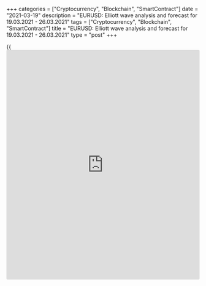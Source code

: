 +++
categories = ["Cryptocurrency", "Blockchain", "SmartContract"]
date = "2021-03-19"
description = "EURUSD: Elliott wave analysis and forecast for 19.03.2021 - 26.03.2021"
tags = ["Cryptocurrency", "Blockchain", "SmartContract"]
title = "EURUSD: Elliott wave analysis and forecast for 19.03.2021 - 26.03.2021"
type = "post"
+++

{{<iframe id="large-banner" src="https://www.bounty.group/#slide=15.0" width="100%" height="600" scrolling="no" style="border: 0px solid rgb(216, 221, 230); border-radius: 3px;">}}

2021-03-19

2021-03-19

EURUSD: Elliott wave analysis and forecast for 19.03.2021 –
26.03.2021Alex Geuta

 **Main scenario:** consider short positions from corrections below the
level of 1.2234 with a target of 1.1691 – 1.1489.

 **Alternative scenario:** breakout and consolidation above the level of
1.2234 will allow the pair to continue rising to the levels of 1.2347 –
1.2500.

 **Analysis:** Presumably, the first wave of larger degree 1 of (3)
finished developing on the [daily](https://www.fintecher.org/2020/03/03/forex-trading-daily-strategy/) time frame, with wave v of 1 formed
inside. Apparently, a downside correction is developing as wave 2 of (3)
on the H4 time frame, with wave a of 2 forming inside. On the H1 time
frame, presumably, wave (b) of a of 2 finished forming and wave (c) of a
of 2 is developing, with wave iv of (c) formed as part of it. If the
presumption is correct, the pair will continue to drop to the levels of
1.1691 – 1.1489. The level of 1.2234 is critical in this scenario. Its
breakout will allow the pair to continue rising to the levels of 1.2347
– 1.2500.

* * *

* * *



## Price chart of EURUSD in real time mode

The content of this article reflects the author’s opinion and does not
necessarily reflect the official position of LiteForex. The material
published on this page is provided for informational purposes only and
should not be considered as the provision of investment advice for the
purposes of Directive 2004/39/EC.

Rate this article:

{{value}}

( {{count}} {{title}} )